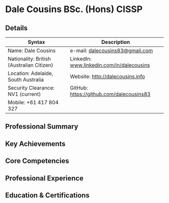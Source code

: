 # Dale Cousins BSc. (Hons) CISSP 

## Details
| Syntax | Description |
| ----------- | ----------- |
| Name: Dale Cousins | e-mail: dalecousins83@gmail.com |
| Nationality: British (Australian Citizen) | LinkedIn: www.linkedin.com/in/dalecousins |
| Location: Adelaide, South Australia | Website: http://dalecousins.info |
| Security Clearance: NV1 (current) | GitHub: https://github.com/dalecousins83 |
| Mobile: +61 417 804 327 |  |



## Professional Summary

## Key Achievements

## Core Competencies

## Professional Experience

## Education & Certifications
